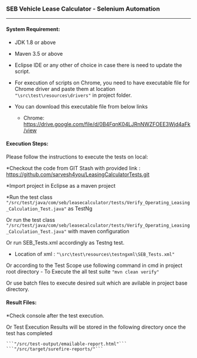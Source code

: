 ### SEB Vehicle Lease Calculator - Selenium Automation
---

#### System Requirement:

* JDK 1.8 or above

* Maven 3.5 or above

* Eclipse IDE or any other of choice in case there is need to update the script.

* For execution of scripts on Chrome, you need to have executable file for Chrome driver and paste them at
  location ```"\src\test\resources\drivers"``` in project folder.

* You can download this executable file from below links
    * Chrome: https://drive.google.com/file/d/0B4FqnK04LJRnNWZFOEE3Wjd4aFk/view


#### Execution Steps:

Please follow the instructions to execute the tests on local:

*Checkout the code from GIT Stash with provided link :
https://github.com/sarvesh4you/LeasingCalculatorTests.git

*Import project in Eclipse as a maven project

*Run the test
class ```"/src/test/java/com/seb/leasecalculator/tests/Verify_Operating_Leasing_Calculation_Test.java"``` as
TestNg

Or run the test
class ```"/src/test/java/com/seb/leasecalculator/tests/Verify_Operating_Leasing_Calculation_Test.java"``` with
maven configuration

Or run SEB_Tests.xml accordingly as Testng test.

- Location of xml : ```"\src\test\resources\testngxml\SEB_Tests.xml"```

Or according to the Test Scope use following command in cmd in project root directory - To Execute the all test suite
```"mvn clean verify"```

Or use batch files to execute desired suit which are avilable in project base directory.

#### Result Files:

*Check console after the test execution.

Or Test Execution Results will be stored in the following directory once the test has completed

    ```"/src/test-output/emailable-report.html"```
    ```"/src/target/surefire-reports/"```

